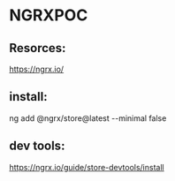 # NGRXPOC

## Resorces:

https://ngrx.io/

## install:

ng add @ngrx/store@latest --minimal false

## dev tools:

https://ngrx.io/guide/store-devtools/install
